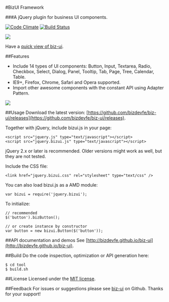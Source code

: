 #BizUI Framework

###A jQuery plugin for business UI components.

[![Code Climate](https://codeclimate.com/github/bizdevfe/biz-ui/badges/gpa.svg)](https://codeclimate.com/github/bizdevfe/biz-ui)
[![Build Status](https://travis-ci.org/bizdevfe/biz-ui.svg?branch=master)](https://travis-ci.org/bizdevfe/biz-ui)

<img src="http://bizdevfe.github.io/biz-ui/img/demo.png" />

Have a [quick view of biz-ui](http://bizdevfe.github.io/biz-ui/quick-view.html).

##Features
* Include 14 types of UI components: Button, Input, Textarea, Radio, Checkbox, Select, Dialog, Panel, Tooltip, Tab, Page, Tree, Calendar, Table.
* IE9+, Firefox, Chrome, Safari and Opera supported.
* Import other awesome components with the constant API using Adapter Pattern.

<img src="http://bizdevfe.github.io/biz-ui/img/adapter.png" />

##Usage
Download the latest version: [https://github.com/bizdevfe/biz-ui/releases](https://github.com/bizdevfe/biz-ui/releases).

Together with jQuery, include bizui.js in your page:

    <script src="jquery.js" type="text/javascript"></script>
    <script src="jquery.bizui.js" type="text/javascript"></script>

jQuery 2.x or later is recommended. Older versions might work as well, but they are not tested.

Include the CSS file:

    <link href="jquery.bizui.css" rel="stylesheet" type="text/css" />

You can also load bizui.js as a AMD module:

    var bizui = require('jquery.bizui');

To initialize:

    // recommended
	$('button').bizButton();
	
	// or create instance by constructor
	var button = new bizui.Button($('button'));

##API documentation and demos
See [http://bizdevfe.github.io/biz-ui](http://bizdevfe.github.io/biz-ui).

##Build
Do the code inspection, optimization or API generation here:

    $ cd tool
    $ build.sh

##License
Licensed under the [MIT license](http://opensource.org/licenses/MIT).

##Feedback
For issues or suggestions please see [biz-ui](https://github.com/bizdevfe/biz-ui) on Github. Thanks for your support!